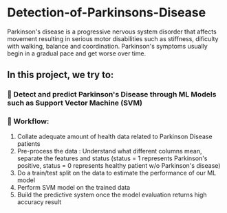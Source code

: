 # Detection-of-Parkinsons-Disease

Parkinson's disease is a progressive nervous system disorder that affects movement resulting in serious motor disabilities such as stiffness, dificulty with walking, balance and coordination. Parkinson's symptoms usually begin in a gradual pace and get worse over time. 

## In this project, we try to: 

### 🌵 Detect and predict Parkinson's Disease through ML Models such as Support Vector Machine (SVM)

### 🌸 Workflow: 

1. Collate adequate amount of health data related to Parkinson Disease patients
2. Pre-process the data : Understand what different columns mean, separate the features and status (status = 1 represents Parkinson's positive, status = 0 represents healthy patient w/o Parkinson's disease)
3. Do a train/test split on the data to estimate the performance of our ML model 
4. Perform SVM model on the trained data
5. Build the predictive system once the model evaluation returns high accuracy result
